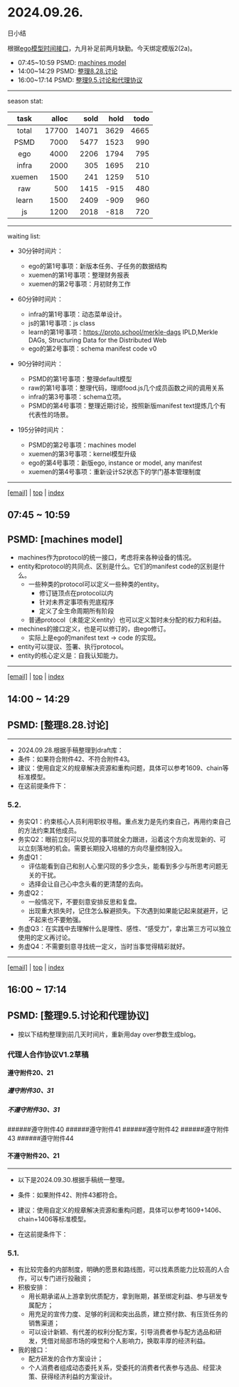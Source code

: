 # 2024.09.26.
日小结

<a id="top"></a>
根据[ego模型时间接口](https://gitee.com/hyg/blog/blob/master/timeflow.md)，九月补足前两月缺勤。今天绑定模版2(2a)。

<a id="index"></a>
- 07:45~10:59	PSMD: [machines model](#20240926074500)
- 14:00~14:29	PSMD: [整理8.28.讨论](#20240926140000)
- 16:00~17:14	PSMD: [整理9.5.讨论和代理协议](#20240926160000)

---
season stat:

| task | alloc | sold | hold | todo |
| :---: | ---: | ---: | ---: | ---: |
| total | 17700 | 14071 | 3629 | 4665 |
| PSMD | 7000 | 5477 | 1523 | 990 |
| ego | 4000 | 2206 | 1794 | 795 |
| infra | 2000 | 305 | 1695 | 210 |
| xuemen | 1500 | 241 | 1259 | 510 |
| raw | 500 | 1415 | -915 | 480 |
| learn | 1500 | 2409 | -909 | 960 |
| js | 1200 | 2018 | -818 | 720 |

---
waiting list:


- 30分钟时间片：
  - ego的第1号事项：新版本任务、子任务的数据结构
  - xuemen的第1号事项：整理财务报表
  - xuemen的第2号事项：月初财务工作

- 60分钟时间片：
  - infra的第1号事项：动态菜单设计。
  - js的第1号事项：js class
  - learn的第1号事项：https://proto.school/merkle-dags IPLD,Merkle DAGs, Structuring Data for the Distributed Web
  - ego的第2号事项：schema manifest code v0

- 90分钟时间片：
  - PSMD的第1号事项：整理default模型
  - raw的第1号事项：整理代码，理顺food.js几个成员函数之间的调用关系
  - infra的第3号事项：schema立项。
  - PSMD的第4号事项：整理近期讨论，按照新版manifest text提炼几个有代表性的场景。

- 195分钟时间片：
  - PSMD的第2号事项：machines model
  - xuemen的第3号事项：kernel模型升级
  - ego的第4号事项：新版ego, instance or model, any manifest
  - xuemen的第4号事项：重新设计S2状态下的学门基本管理制度

---
<a href="mailto:huangyg@mars22.com?subject=关于2024.09.26.[machines model]任务&body=日期: 2024.09.26.%0D%0A序号: 5%0D%0A手稿:../../draft/2024/09/20240926.01.md%0D%0A---请勿修改邮件主题及以上内容 从下一行开始写您的想法---%0D%0A">[email]</a> | [top](#top) | [index](#index)
<a id="20240926074500"></a>
## 07:45 ~ 10:59
## PSMD: [machines model]

- machines作为protocol的统一接口，考虑将来各种设备的情况。
- entity和protocol的共同点、区别是什么。它们的manifest code的区别是什么。
    - 一些种类的protocol可以定义一些种类的entity。
        - 修订链顶点在protocol以内
        - 针对未界定事项有兜底程序
        - 定义了全生命周期所有阶段
    - 普通protocol（未能定义entity）也可以定义暂时未分配的权力和利益。
- mechines的接口定义，也是可以修订的，由ego修订。
    - 实际上是ego的manifest text -> code 的实现。
- entity可以提议、签署、执行protocol。
- entity的核心定义是：自我认知能力。

---
<a href="mailto:huangyg@mars22.com?subject=关于2024.09.26.[整理8.28.讨论]任务&body=日期: 2024.09.26.%0D%0A序号: 7%0D%0A手稿:../../draft/2024/09/20240926.02.md%0D%0A---请勿修改邮件主题及以上内容 从下一行开始写您的想法---%0D%0A">[email]</a> | [top](#top) | [index](#index)
<a id="20240926140000"></a>
## 14:00 ~ 14:29
## PSMD: [整理8.28.讨论]

---
- 2024.09.28.根据手稿整理到draft库：
- 条件：如果符合附件42、不符合附件43。
- 建议：使用自定义的规章解决资源和重构问题，具体可以参考1609、chain等标准模型。
- 在这前提条件下：

### 5.2. 

- 务实Q1：约束核心人员利用职权寻租。重点发力是先约束自己，再用约束自己的方法约束其他成员。
- 务实Q2：眼前立刻可以兑现的事项就全力跟进，沿着这个方向发现新的、可以立刻落地的机会。需要长期投入培植的方向尽量控制投入。
- 务虚Q1：
    - 评估能看到自己和别人心里闪现的多少念头，能看到多少与所思考问题无关的干扰。
    - 选择会让自己心中念头看的更清楚的去向。
- 务虚Q2：
    - 一般情况下，不要刻意安排反思和复盘。
    - 出现重大损失时，记住怎么躲避损失。下次遇到如果能记起来就避开，记不起来也不要勉强。
- 务虚Q3：在实践中去理解什么是理性、感性、“感受力”，拿出第三方可以独立使用的定义再讨论。
- 务虚Q4：不需要刻意寻找统一定义，当时当事觉得精彩就好。
---
<a href="mailto:huangyg@mars22.com?subject=关于2024.09.26.[整理9.5.讨论和代理协议]任务&body=日期: 2024.09.26.%0D%0A序号: 9%0D%0A手稿:../../draft/2024/09/20240926.03.md%0D%0A---请勿修改邮件主题及以上内容 从下一行开始写您的想法---%0D%0A">[email]</a> | [top](#top) | [index](#index)
<a id="20240926160000"></a>
## 16:00 ~ 17:14
## PSMD: [整理9.5.讨论和代理协议]

- 按以下结构整理到前几天时间片，重新用day over参数生成blog。

### 代理人合作协议V1.2草稿
#### 遵守附件20、21
##### 遵守附件30、31
##### 不遵守附件30、31
######遵守附件40
######遵守附件41
######遵守附件42
######遵守附件43
######遵守附件44
#### 不遵守附件20、21

---

- 以下是2024.09.30.根据手稿统一整理。

- 条件：如果附件42、附件43都符合。
- 建议：使用自定义的规章解决资源和重构问题，具体可以参考1609+1406、chain+1406等标准模型。
- 在这前提条件下：

### 5.1.

- 有比较完备的内部制度，明确的愿景和路线图，可以找素质能力比较高的人合作，可以专门进行投融资；
- 积极安排：
    - 用长期承诺从上游拿到优质配方，拿到账期，甚至绑定利益、参与研发专属配方；
    - 用充足的宣传力度、足够的利润和突出品质，建立预付款、有压货任务的销售渠道；
    - 可以设计新颖、有代差的权利分配方案，引导消费者参与配方选品和研发，凭借对局部市场的嗅觉和个人影响力，换取丰厚的经济利益。
- 我的接口：
    - 配方研发的合作方案设计；
    - 个人消费者组成动态委托关系，受委托的消费者代表参与选品、经营决策、获得经济利益的方案设计。